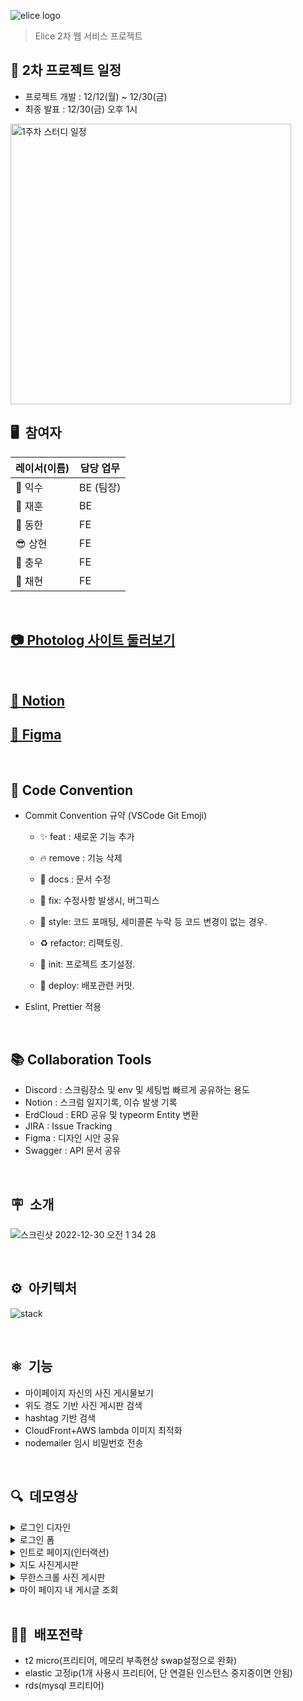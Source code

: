 ![elice logo](https://user-images.githubusercontent.com/54767632/191028322-e9d1986e-0d98-412b-9e10-4cc4fcd1e8bf.png)

> Elice 2차 웹 서비스 프로젝트

## 📅 2차 프로젝트 일정

-   프로젝트 개발 : 12/12(월) ~ 12/30(금)
-   최종 발표 : 12/30(금) 오후 1시

<img width="449" alt="1주차 스터디 일정" src="https://user-images.githubusercontent.com/54767632/210540284-ad50a031-20c9-431e-a70b-346b9577ba25.png">

<br>

## 🖥&nbsp;&nbsp;참여자

| 레이서(이름)              | 담당 업무 |
| ----------------------- | --------- |
| :rocket: 익수              | BE (팀장)|
| :turtle: 재훈              | BE      |
| :dolphin: 동한             | FE      |
| :sunglasses: 상현          | FE      |
| :crystal_ball: 충우        | FE      |
| :hatched_chick: 채현       | FE      |                                               

<br>

## <a href="https://www.youtube.com/watch?v=wbJW3wDgFrY&ab_channel=%EA%B9%80%EB%8F%99%ED%95%9C" target="_blank">📷 Photolog 사이트 둘러보기</a>

<br>

## <a href="https://www.notion.so/Photo-log-4d4e74884d1540d4ae0dd9583830c275" target="_blank">📒 Notion</a>
## <a href="https://www.figma.com/file/hQnZSMnU3pxsdqGzWhg5Pw/team_7?node-id=62%3A494&t=ki7uxgEOkcSXfjJ9-1" target="_blank">📒 Figma</a>

<br>

## 📍 Code Convention

- Commit Convention 규약 (VSCode Git Emoji)

  + ✨ feat : 새로운 기능 추가  

  + 🔥 remove  : 기능 삭제  

  + 📝 docs : 문서 수정

  + 🐛 fix: 수정사항 발생시, 버그픽스

  + 🎨 style:  코드 포매팅, 세미콜론 누락 등 코드 변경이 없는 경우. 

  + ♻ refactor: 리팩토링. 

  + 🎉 init: 프로젝트 초기설정.  

  + 🚀 deploy: 배포관련 커밋. 

- Eslint, Prettier 적용

<br>

## 📚 Collaboration Tools

- Discord : 스크림장소 및 env 및 세팅법 빠르게 공유하는 용도
- Notion : 스크럼 일지기록, 이슈 발생 기록
- ErdCloud : ERD 공유 및 typeorm Entity 변환
- JIRA : Issue Tracking
- Figma : 디자인 시안 공유
- Swagger : API 문서 공유

<br>

## 🪧&nbsp;&nbsp;소개

![스크린샷 2022-12-30 오전 1 34 28](https://user-images.githubusercontent.com/59651691/209982466-94f975b7-2c34-47ad-aac6-c185535a49e8.png)

<br>

## ⚙️&nbsp;&nbsp;아키텍처

![stack](https://user-images.githubusercontent.com/59651691/209982205-54b5b26c-bf26-4ec9-a753-2fcd6fcace25.png)

<br>

## ⚛︎&nbsp;&nbsp;기능

- 마이페이지 자신의 사진 게시물보기
- 위도 경도 기반 사진 게시판 검색
- hashtag 기반 검색
- CloudFront+AWS lambda 이미지 최적화
- nodemailer 임시 비밀번호 전송

<br>

## 🔍&nbsp;&nbsp;데모영상
<details>
<summary>로그인 디자인</summary>
<img style="max-width: 100%; height: auto;" src="https://user-images.githubusercontent.com/54767632/209975619-8b6fa303-4e39-4131-9b03-c096e46ad3c1.gif" >
</details>

<details>
<summary>로그인 폼</summary>
<img style="max-width: 100%; height: auto;" src="https://user-images.githubusercontent.com/54767632/209975626-684a1ac2-eb98-49c2-87be-e7e9df56ddf9.gif" >
</details>

<details>
<summary>인트로 페이지(인터랙션)</summary>
<img style="max-width: 100%; height: auto;" src="https://user-images.githubusercontent.com/59651691/210131630-6d50021e-764d-46eb-b3ee-6bab952307fc.gif" >
</details>

<details>
<summary>지도 사진게시판</summary>
<img style="max-width: 100%; height: auto;" src="https://user-images.githubusercontent.com/59651691/210131218-c90c1f98-310e-4da8-add9-024f9e7d2b21.gif" >
</details>

<details>
<summary>무한스크롤 사진 게시판</summary>
<img style="max-width: 100%; height: auto;" src="https://user-images.githubusercontent.com/59651691/210131167-11ab68c7-4157-453b-97db-793ff5938421.gif" >
</details>

<details>
<summary>마이 페이지 내 게시글 조회</summary>
<img style="max-width: 100%; height: auto;" src="https://user-images.githubusercontent.com/59651691/210131349-0f3c3e21-71e8-4352-9d05-0b13118a25b4.gif" >
</details>


<br>


## 👨‍💻&nbsp;&nbsp;배포전략

- t2 micro(프리티어, 메모리 부족현상 swap설정으로 완화)
- elastic 고정ip(1개 사용시 프리티어, 단 연결된 인스턴스 중지중이면 안됨)
- rds(mysql 프리티어)







